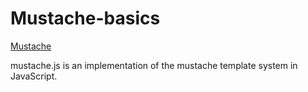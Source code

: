 # Mustache-basics
[Mustache](http://mustache.github.io/)

mustache.js is an implementation of the mustache template system in JavaScript.